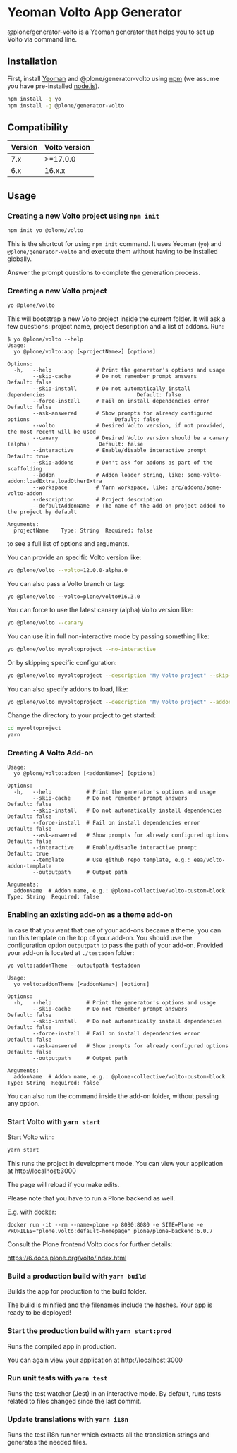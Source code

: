 # Yeoman Volto App Generator

@plone/generator-volto is a Yeoman generator that helps you to set up Volto via command line.

## Installation

First, install [Yeoman](http://yeoman.io) and @plone/generator-volto using [npm](https://www.npmjs.com/) (we assume you have pre-installed [node.js](https://nodejs.org/)).

```bash
npm install -g yo
npm install -g @plone/generator-volto
```

## Compatibility

|Version   |Volto version |
|----------|--------------|
| 7.x      | >=17.0.0     |
| 6.x      | 16.x.x       |

## Usage

### Creating a new Volto project using `npm init`

```bash
npm init yo @plone/volto
```

This is the shortcut for using `npm init` command. It uses Yeoman (`yo`) and `@plone/generator-volto` and execute them without having to be installed globally.

Answer the prompt questions to complete the generation process.

### Creating a new Volto project

```bash
yo @plone/volto
```

This will bootstrap a new Volto project inside the current folder. It will ask
a few questions: project name, project description and a list of addons. Run:

```console
$ yo @plone/volto --help
Usage:
  yo @plone/volto:app [<projectName>] [options]

Options:
  -h,   --help              # Print the generator's options and usage
        --skip-cache        # Do not remember prompt answers                                        Default: false
        --skip-install      # Do not automatically install dependencies                             Default: false
        --force-install     # Fail on install dependencies error                                    Default: false
        --ask-answered      # Show prompts for already configured options                           Default: false
        --volto             # Desired Volto version, if not provided, the most recent will be used
        --canary            # Desired Volto version should be a canary (alpha)                      Default: false
        --interactive       # Enable/disable interactive prompt                                     Default: true
        --skip-addons       # Don't ask for addons as part of the scaffolding
        --addon             # Addon loader string, like: some-volto-addon:loadExtra,loadOtherExtra
        --workspace         # Yarn workspace, like: src/addons/some-volto-addon
        --description       # Project description
        --defaultAddonName  # The name of the add-on project added to the project by default

Arguments:
  projectName    Type: String  Required: false

```

to see a full list of options and arguments.

You can provide an specific Volto version like:

```bash
yo @plone/volto --volto=12.0.0-alpha.0
```

You can also pass a Volto branch or tag:

```shell
yo @plone/volto --volto=plone/volto#16.3.0
```

You can force to use the latest canary (alpha) Volto version like:

```bash
yo @plone/volto --canary
```

You can use it in full non-interactive mode by passing something like:

```bash
yo @plone/volto myvoltoproject --no-interactive
```

Or by skipping specific configuration:

```bash
yo @plone/volto myvoltoproject --description "My Volto project" --skip-addons --skip-install --skip-workspaces
```

You can also specify addons to load, like:

```bash
yo @plone/volto myvoltoproject --description "My Volto project" --addon "volto-formbuilder:x,y" --addon "volto-slate:z,t"
```

Change the directory to your project to get started:

```bash
cd myvoltoproject
yarn
```

### Creating A Volto Add-on

```console
Usage:
  yo @plone/volto:addon [<addonName>] [options]

Options:
  -h,   --help           # Print the generator's options and usage
        --skip-cache     # Do not remember prompt answers                            Default: false
        --skip-install   # Do not automatically install dependencies                 Default: false
        --force-install  # Fail on install dependencies error                        Default: false
        --ask-answered   # Show prompts for already configured options               Default: false
        --interactive    # Enable/disable interactive prompt                         Default: true
        --template       # Use github repo template, e.g.: eea/volto-addon-template
        --outputpath     # Output path

Arguments:
  addonName  # Addon name, e.g.: @plone-collective/volto-custom-block  Type: String  Required: false
```

### Enabling an existing add-on as a theme add-on

In case that you want that one of your add-ons became a theme, you can run this template on the top of your add-on.
You should use the configuration option `outputpath` to pass the path of your add-on.
Provided your add-on is located at `./testadon` folder:

```shell
yo volto:addonTheme --outputpath testaddon
```

```console
Usage:
  yo volto:addonTheme [<addonName>] [options]

Options:
  -h,   --help           # Print the generator's options and usage
        --skip-cache     # Do not remember prompt answers               Default: false
        --skip-install   # Do not automatically install dependencies    Default: false
        --force-install  # Fail on install dependencies error           Default: false
        --ask-answered   # Show prompts for already configured options  Default: false
        --outputpath     # Output path

Arguments:
  addonName  # Addon name, e.g.: @plone-collective/volto-custom-block  Type: String  Required: false
```

You can also run the command inside the add-on folder, without passing any option.

### Start Volto with `yarn start`

Start Volto with:

```bash
yarn start
```

This runs the project in development mode.
You can view your application at http://localhost:3000

The page will reload if you make edits.

Please note that you have to run a Plone backend as well.

E.g. with docker:

```shell
docker run -it --rm --name=plone -p 8080:8080 -e SITE=Plone -e PROFILES="plone.volto:default-homepage" plone/plone-backend:6.0.7
```

Consult the Plone frontend Volto docs for further details:

https://6.docs.plone.org/volto/index.html

### Build a production build with `yarn build`

Builds the app for production to the build folder.

The build is minified and the filenames include the hashes. Your app is ready to be deployed!

### Start the production build with `yarn start:prod`

Runs the compiled app in production.

You can again view your application at http://localhost:3000

### Run unit tests with `yarn test`

Runs the test watcher (Jest) in an interactive mode. By default, runs tests related to files changed since the last commit.

### Update translations with `yarn i18n`

Runs the test i18n runner which extracts all the translation strings and generates the needed files.

